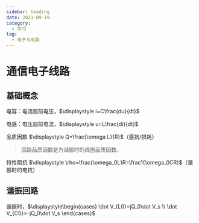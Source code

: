 ```yaml
---
sidebar: heading
date: 2023-09-19
category:
  - 学习
tag:
  - 电子与电路
---
```


# 通信电子线路

## 基础概念

电容：电流超前电压，$\displaystyle i=C\frac{du}{dt}$

电感：电压超前电流，$\displaystyle u=L\frac{di}{dt}$

品质因数 $\displaystyle Q=\frac{\omega L}{R}$（感抗/损耗）

> 回路品质因数是为谐振时的线圈品质因数。

特性阻抗 $\displaystyle \rho=\frac{\omega_0L}R=\frac1{\omega_0CR}$（谐振时的电抗）

## 谐振回路

谐振时，$\displaystyle\begin{cases} \dot V_{L0}=jQ_0\dot V_s \\ \dot V_{C0}=-jQ_0\dot V_s \end{cases}$

